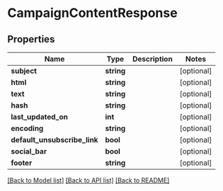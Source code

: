 # CampaignContentResponse

## Properties
Name | Type | Description | Notes
------------ | ------------- | ------------- | -------------
**subject** | **string** |  | [optional] 
**html** | **string** |  | [optional] 
**text** | **string** |  | [optional] 
**hash** | **string** |  | [optional] 
**last_updated_on** | **int** |  | [optional] 
**encoding** | **string** |  | [optional] 
**default_unsubscribe_link** | **bool** |  | [optional] 
**social_bar** | **bool** |  | [optional] 
**footer** | **string** |  | [optional] 

[[Back to Model list]](../../README.md#documentation-for-models) [[Back to API list]](../../README.md#documentation-for-api-endpoints) [[Back to README]](../../README.md)

